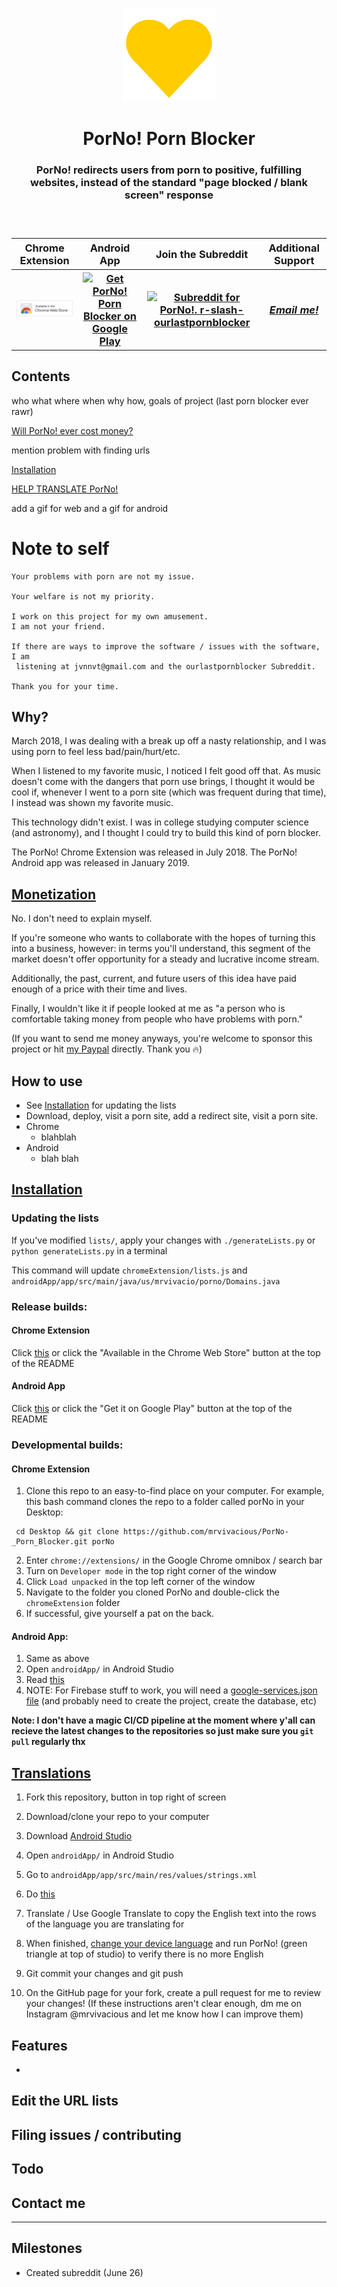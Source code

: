 <!-- ![PorNo! banner](https://mrvivacious.github.io/pictures/banners/porNo_text.png) -->

<p align="center">
    <img src="/pictures/heart_PorNo.png" width="150">
    <h1 align="center">PorNo! Porn Blocker</h1>
    <h3 align="center">PorNo! redirects users from porn to positive, fulfilling websites, instead of the standard "page blocked / blank screen" response<h3>
</p>
    
<br>
    
<!--   Links   -->

<table align="center">
  <tr>
    <th>Chrome Extension</th>
    <th>Android App</th>
    <th>Join the Subreddit</th>
    <th>Additional Support</th>
  </tr>
  <tr>
    <th>
        <a href="https://chrome.google.com/webstore/detail/porno-porn-blocker-beta/fnfchnplgejcfmphhboehhlpcjnjkomp" target="_blank">
            <img src="/pictures/chromeWebStoreIcon.png">
        </a>
    </th>
    <th>
            <a href='https://play.google.com/store/apps/details?id=us.mrvivacio.porno&pcampaignid=pcampaignidMKT-Other-global-all-co-prtnr-py-PartBadge-Mar2515-1' target="_blank">
              <img width="220" alt='Get PorNo! Porn Blocker on Google Play' src='https://play.google.com/intl/en_us/badges/static/images/badges/en_badge_web_generic.png'/>
            </a>
    </th>
    <th>
            <a href='https://www.reddit.com/r/ourlastpornblocker/' target="_blank">
              <img width="220" alt='Subreddit for PorNo!. r-slash-ourlastpornblocker' src='https://1000logos.net/wp-content/uploads/2017/05/Reddit-logo.jpg'/>
            </a>
    </th>
    <th>  
        <a href="mailto:jvnnvt@gmail.com?Subject=PorNo! (From GitHub)" target="_blank"><em>Email me!</em></a>
    </th>
  </tr>
</table>


<!--   End links   -->

<!--
<h5 align="center">
    <em>Special thanks to family, friends, users, and anyone I've spoken to about PorNo! 💛 </em>
</h5>
-->


<!--
[![forthebadge](https://forthebadge.com/images/badges/for-you.svg)](https://forthebadge.com)
[![forthebadge](https://forthebadge.com/images/badges/0-percent-optimized.svg)](https://forthebadge.com)
[![forthebadge](https://forthebadge.com/images/badges/built-for-android.svg)](https://forthebadge.com)
[![forthebadge](https://forthebadge.com/images/badges/you-didnt-ask-for-this.svg)](https://forthebadge.com)
-->

## Contents
who what where when why how, goals of project (last porn blocker ever rawr)

[Will PorNo! ever cost money?](#monetization)

mention problem with finding urls

[Installation](#installation)
    
[HELP TRANSLATE PorNo! ](#translations)

add a gif for web and a gif for android


# Note to self

    Your problems with porn are not my issue.
    
    Your welfare is not my priority.
    
    I work on this project for my own amusement. 
    I am not your friend.   
    
    If there are ways to improve the software / issues with the software, I am 
     listening at jvnnvt@gmail.com and the ourlastpornblocker Subreddit.
    
    Thank you for your time.
    
## Why?
March 2018, I was dealing with a break up off a nasty relationship, and I was using porn to feel less bad/pain/hurt/etc.

When I listened to my favorite music, I noticed I felt good off that. As music doesn't come with the dangers that porn use brings, I thought it would be cool if, whenever I went to a porn site (which was frequent during that time), I instead was shown my favorite music.

This technology didn't exist. I was in college studying computer science (and astronomy), and I thought I could try to build this kind of porn blocker.

The PorNo! Chrome Extension was released in July 2018.
The PorNo! Android app was released in January 2019.
    
## [Monetization](#contents)
No. I don't need to explain myself.

If you're someone who wants to collaborate with the hopes of turning this into a business, however: in terms you'll understand, this segment of the market doesn't offer opportunity for a steady and lucrative income stream.

Additionally, the past, current, and future users of this idea have paid enough of a price with their time and lives.
    
Finally, I wouldn't like it if people looked at me as "a person who is comfortable taking money from people who have problems with porn."
    
(If you want to send me money anyways, you're welcome to sponsor this project or hit [my Paypal](https://www.paypal.com/paypalme/mrvivacious) directly. Thank you 🔥)
    
    
## How to use
- See [Installation](#installation) for updating the lists
- Download, deploy, visit a porn site, add a redirect site, visit a porn site.
- Chrome
  - blahblah
- Android
  - blah blah

## [Installation](#contents)
### Updating the lists
If you've modified `lists/`, apply your changes with `./generateLists.py` or `python generateLists.py` in a terminal   
    
This command will update `chromeExtension/lists.js` and `androidApp/app/src/main/java/us/mrvivacio/porno/Domains.java`
    
### Release builds:
#### Chrome Extension
Click [this](https://chrome.google.com/webstore/detail/porno-porn-blocker-beta/fnfchnplgejcfmphhboehhlpcjnjkomp) or click the "Available in the Chrome Web Store" button at the top of the README

#### Android App
Click [this](https://play.google.com/store/apps/details?id=us.mrvivacio.porno&pcampaignid=pcampaignidMKT-Other-global-all-co-prtnr-py-PartBadge-Mar2515-1) or click the "Get it on Google Play" button at the top of the README

### Developmental builds:
#### Chrome Extension
1. Clone this repo to an easy-to-find place on your computer. For example, this bash command clones the repo to a folder called porNo in your Desktop:

```
 cd Desktop && git clone https://github.com/mrvivacious/PorNo-_Porn_Blocker.git porNo
```
2. Enter `chrome://extensions/` in the Google Chrome omnibox / search bar
3. Turn on `Developer mode` in the top right corner of the window
4. Click `Load unpacked` in the top left corner of the window
5. Navigate to the folder you cloned PorNo and double-click the `chromeExtension` folder
6. If successful, give yourself a pat on the back.

#### Android App:
1. Same as above
2. Open `androidApp/` in Android Studio
3. Read [this](https://developer.android.com/training/basics/firstapp/running-app)
4. NOTE: For Firebase stuff to work, you will need a [google-services.json file](https://support.google.com/firebase/answer/7015592?hl=en#zippy=%2Cin-this-article) (and probably need to create the project, create the database, etc)

**Note: I don't have a magic CI/CD pipeline at the moment where y'all can recieve the latest changes to the repositories so just make sure you `git pull` regularly thx**
    
## [Translations](#contents)
    
1. Fork this repository, button in top right of screen
2. Download/clone your repo to your computer
3. Download [Android Studio](https://developer.android.com/studio/index.html)
4. Open `androidApp/` in Android Studio
5. Go to `androidApp/app/src/main/res/values/strings.xml`

6. Do [this](https://developer.android.com/studio/write/translations-editor#designlayout)
7. Translate / Use Google Translate to copy the English text into the rows of the language you are translating for
8. When finished, [change your device language](https://www.androidcentral.com/how-change-system-language-your-android-phone) and run PorNo! (green triangle at top of studio) to verify there is no more English
9. Git commit your changes and git push
10. On the GitHub page for your fork, create a pull request for me to review your changes!
(If these instructions aren't clear enough, dm me on Instagram @mrvivacious and let me know how I can improve them)

## Features
- 

## Edit the URL lists

## Filing issues / contributing

## Todo

## Contact me

<hr>

## Milestones
- Created subreddit (June 26)
